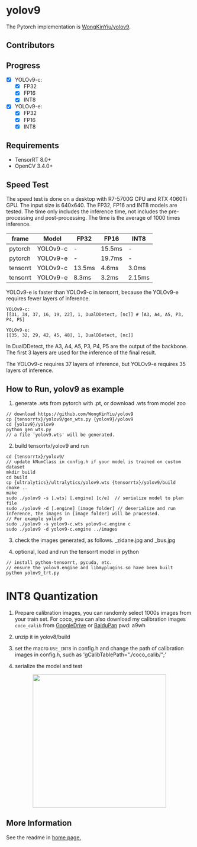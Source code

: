# yolov9

The Pytorch implementation is [WongKinYiu/yolov9](https://github.com/WongKinYiu/yolov9).

## Contributors


## Progress
- [x] YOLOv9-c:
    - [x] FP32
    - [x] FP16
    - [x] INT8
- [x] YOLOv9-e:
    - [x] FP32
    - [x] FP16
    - [x] INT8

## Requirements

- TensorRT 8.0+
- OpenCV 3.4.0+

## Speed Test

The speed test is done on a desktop with R7-5700G CPU and RTX 4060Ti GPU. The input size is 640x640. The FP32, FP16 and INT8 models are tested. The time only includes the inference time, not includes the pre-processing and post-processing. The time is the average of 1000 times inference.

| frame  | Model | FP32 | FP16 | INT8 |
| --- | --- | --- | --- | --- |
| pytorch | YOLOv9-c | - | 15.5ms | - |
| pytorch | YOLOv9-e | - | 19.7ms | - |
| tensorrt | YOLOv9-c | 13.5ms | 4.6ms | 3.0ms |
| tensorrt | YOLOv9-e | 8.3ms | 3.2ms | 2.15ms |

YOLOv9-e is faster than YOLOv9-c in tensorrt, because the YOLOv9-e requires fewer layers of inference.
```
YOLOv9-c:
[[31, 34, 37, 16, 19, 22], 1, DualDDetect, [nc]] # [A3, A4, A5, P3, P4, P5]

YOLOv9-e:
[[35, 32, 29, 42, 45, 48], 1, DualDDetect, [nc]]

```

In DualDDetect, the A3, A4, A5, P3, P4, P5 are the output of the backbone. The first 3 layers are used for the inference of the final result. 

The YOLOv9-c requires 37 layers of inference, but YOLOv9-e requires 35 layers of inference.

## How to Run, yolov9 as example

1. generate .wts from pytorch with .pt, or download .wts from model zoo

```
// download https://github.com/WongKinYiu/yolov9
cp {tensorrtx}/yolov9/gen_wts.py {yolov9}/yolov9
cd {yolov9}/yolov9
python gen_wts.py
// a file 'yolov9.wts' will be generated.
```
2. build tensorrtx/yolov9 and run


```
cd {tensorrtx}/yolov9/
// update kNumClass in config.h if your model is trained on custom dataset
mkdir build
cd build
cp {ultralytics}/ultralytics/yolov9.wts {tensorrtx}/yolov9/build
cmake ..
make
sudo ./yolov9 -s [.wts] [.engine] [c/e]  // serialize model to plan file
sudo ./yolov9 -d [.engine] [image folder] // deserialize and run inference, the images in [image folder] will be processed.
// For example yolov9
sudo ./yolov9 -s yolov9-c.wts yolov9-c.engine c
sudo ./yolov9 -d yolov9-c.engine ../images
```

3. check the images generated, as follows. _zidane.jpg and _bus.jpg

4. optional, load and run the tensorrt model in python

```
// install python-tensorrt, pycuda, etc.
// ensure the yolov9.engine and libmyplugins.so have been built
python yolov9_trt.py
```


# INT8 Quantization

1. Prepare calibration images, you can randomly select 1000s images from your train set. For coco, you can also download my calibration images `coco_calib` from [GoogleDrive](https://drive.google.com/drive/folders/1s7jE9DtOngZMzJC1uL307J2MiaGwdRSI?usp=sharing) or [BaiduPan](https://pan.baidu.com/s/1GOm_-JobpyLMAqZWCDUhKg) pwd: a9wh

2. unzip it in yolov8/build

3. set the macro `USE_INT8` in config.h and change the path of calibration images in config.h, such as 'gCalibTablePath="./coco_calib/";'

4. serialize the model and test

<p align="center">
<img src="https://user-images.githubusercontent.com/15235574/78247927-4d9fac00-751e-11ea-8b1b-704a0aeb3fcf.jpg" height="360px;">
</p>

## More Information

See the readme in [home page.](https://github.com/wang-xinyu/tensorrtx)


